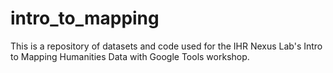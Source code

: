 intro_to_mapping
================

This is a repository of datasets and code used for the IHR Nexus Lab's Intro to Mapping Humanities Data with Google Tools workshop.
